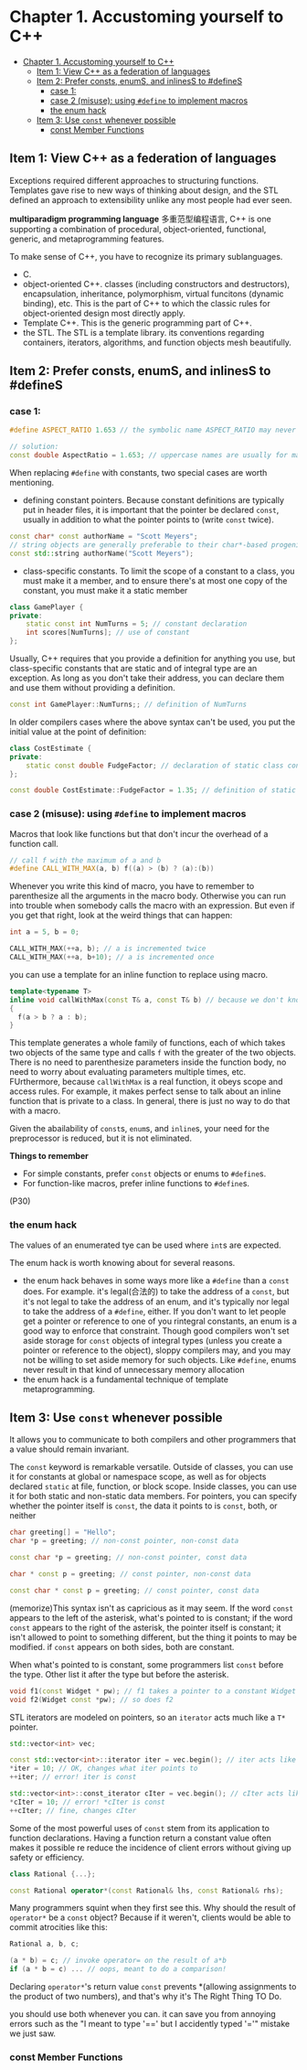 # Chapter 1. Accustoming yourself to C++
- [Chapter 1. Accustoming yourself to C++](#chapter-1-accustoming-yourself-to-c)
  - [Item 1: View C++ as a federation of languages](#item-1-view-c-as-a-federation-of-languages)
  - [Item 2: Prefer consts, enumS, and inlinesS to #defineS](#item-2-prefer-consts-enums-and-inliness-to-defines)
    - [case 1:](#case-1)
    - [case 2 (misuse): using `#define` to implement macros](#case-2-misuse-using-define-to-implement-macros)
    - [the enum hack](#the-enum-hack)
  - [Item 3: Use `const` whenever possible](#item-3-use-const-whenever-possible)
    - [const Member Functions](#const-member-functions)

## Item 1: View C++ as a federation of languages
Exceptions required different approaches to structuring functions.
Templates gave rise to new ways of thinking about design, 
and the STL defined an approach to extensibility unlike any most people had ever seen.

**multiparadigm programming language** 多重范型编程语言,
C++ is one supporting a combination of procedural, object-oriented, functional, generic, and metaprogramming  features.

To make sense of C++, you have to recognize its primary sublanguages.
- C.
- object-oriented C++.
classes (including constructors and destructors), 
encapsulation, inheritance, polymorphism, virtual funcitons (dynamic binding), etc.
This is the part of C++ to which the classic rules for object-oriented design most directly apply.
- Template C++.
This is the generic programming part of C++.
- the STL.
The STL is a template library. its conventions regarding containers, iterators, algorithms, and function objects mesh beautifully.

## Item 2: Prefer consts, enumS, and inlinesS to #defineS
### case 1:
```cpp
#define ASPECT_RATIO 1.653 // the symbolic name ASPECT_RATIO may never be seen by compiler.

// solution:
const double AspectRatio = 1.653; // uppercase names are usually for macros, hence the name change
```
When replacing `#define` with constants, two special cases are worth mentioning. 
- defining constant pointers.
Because constant definitions are typically put in header files, it is important that the pointer be declared `const`,
usually in addition to what the pointer points to (write `const` twice).
```cpp
const char* const authorName = "Scott Meyers";
// string objects are generally preferable to their char*-based progenitors
const std::string authorName("Scott Meyers");
```
- class-specific constants.
To limit the scope of a constant to a class, you must make it a member, and to ensure there's at most one copy of the constant,
you must make it a static member
```cpp
class GamePlayer {
private:
    static const int NumTurns = 5; // constant declaration
    int scores[NumTurns]; // use of constant
};
```
Usually, C++ requires that you provide a definition for anything you use,
but class-specific constants that are static and of integral type are an exception.
As long as you don't take their address,
you can declare them and use them without providing a definition.
```cpp
const int GamePlayer::NumTurns;; // definition of NumTurns
```

In older compilers cases where the above syntax can't be used,
you put the initial value at the point of definition:
```cpp
class CostEstimate {
private:
    static const double FudgeFactor; // declaration of static class const; goes in header file
};

const double CostEstimate::FudgeFactor = 1.35; // definition of static class constant; goes in impl. file
```
### case 2 (misuse): using `#define` to implement macros
Macros that look like functions but that don't incur the overhead of a function call.
```cpp
// call f with the maximum of a and b
#define CALL_WITH_MAX(a, b) f((a) > (b) ? (a):(b)) 
```
Whenever you write this kind of macro, you have to remember to parenthesize all the arguments in the macro body.
Otherwise you can run into trouble when somebody calls the macro with an expression.
But even if you get that right, look at the weird things that can happen:
```cpp
int a = 5, b = 0;

CALL_WITH_MAX(++a, b); // a is incremented twice
CALL_WITH_MAX(++a, b+10); // a is incremented once
```
you can use a template for an inline function to replace using macro.
```cpp
template<typename T> 
inline void callWithMax(const T& a, const T& b) // because we don't know what T is, we pass by reference-to-const
{
  f(a > b ? a : b);
}
```
This template generates a whole family of functions,
each of which takes two objects of the same type and calls `f` with the greater of the two objects.
There is no need to parenthesize parameters inside the function body,
no need to worry about evaluating parameters multiple times, etc.
FUrthermore,
because `callWithMax` is a real function,
it obeys scope and access rules.
For example,
it makes perfect sense to talk about an inline function that is private to a class.
In general, there is just no way to do that with a macro.

Given the abailability of `const`s, `enum`s, and `inline`s, your need for the preprocessor is reduced, but it is not eliminated.

**Things to remember**
- For simple constants, prefer `const` objects or enums to `#define`s.
- For function-like macros, prefer inline functions to `#define`s.

(P30)


### the enum hack
The values of an enumerated tye can be used where `int`s are expected.

The enum hack is worth knowing about for several reasons.
- the enum hack behaves in some ways more like a `#define` than a `const` does. 
For example. it's legal(合法的) to take the address of a `const`,
but it's not legal to take the address of an enum,
and it's typically nor legal to take the address of a `#define`, either.
If you don't want to let people get a pointer or reference to one of you rintegral constants,
an enum is a good way to enforce that constraint.
Though good compilers won't set aside storage for `const` objects of integral types (unless you create a pointer or reference to the object), sloppy compilers may, and you may not be willing to set aside memory for such objects.
Like `#define`, enums never result in that kind of unnecessary memory allocation
- the enum hack is a fundamental technique of template metaprogramming.
  
## Item 3: Use `const` whenever possible
It allows you to communicate to both compilers and other programmers that a value should remain invariant.

The `const` keyword is remarkable versatile.
Outside of classes, you can use it for constants at global or namespace scope,
as well as for objects declared `static` at file, function, or block scope.
Inside classes, you can use it for both static and non-static data members.
For pointers, you can specify whether the pointer itself is `const`,
the data it points to is `const`, both, or neither
```cpp
char greeting[] = "Hello";
char *p = greeting; // non-const pointer, non-const data

const char *p = greeting; // non-const pointer, const data

char * const p = greeting; // const pointer, non-const data

const char * const p = greeting; // const pointer, const data
```
(memorize)This syntax isn't as capricious as it may seem.
If the word `const` appears to the left of the asterisk,
what's pointed to is constant;
if the word `const` appears to the right of the asterisk,
the pointer itself is constant;
it isn't allowed to point to something different,
but the thing it points to may be modified.
if `const` appears on both sides, both are constant.

When what's pointed to is constant, some programmers list `const` before the type.
Other list it after the type but before the asterisk.
```cpp
void f1(const Widget * pw); // f1 takes a pointer to a constant Widget object
void f2(Widget const *pw); // so does f2
```

STL iterators are modeled on pointers,
so an `iterator` acts much like a `T*` pointer.
```cpp
std::vector<int> vec;

const std::vector<int>::iterator iter = vec.begin(); // iter acts like a T* const
*iter = 10; // OK, changes what iter points to 
++iter; // error! iter is const

std::vector<int>::const_iterator cIter = vec.begin(); // cIter acts like a const T*
*cIter = 10; // error! *cIter is const
++cIter; // fine, changes cIter
```

Some of the most powerful uses of `const` stem from its application to function declarations.
Having a function return a constant value often makes it possible re reduce the incidence of client errors without giving up safety or efficiency.
```cpp
class Rational {...};

const Rational operator*(const Rational& lhs, const Rational& rhs);
```
Many programmers squint when they first see this.
Why should the result of `operator*` be a `const` object?
Because if it weren't,
clients would be able to commit atrocities like this:
```cpp
Rational a, b, c;

(a * b) = c; // invoke operator= on the result of a*b
if (a * b = c) ... // oops, meant to do a comparison!
```
Declaring `operator*`'s return value `const` prevents *(allowing assignments to the product of two numbers),
and that's why it's The Right Thing TO Do.

you should use both whenever you can.
it can save you from annoying errors such as the "I meant to type '==' but I accidently typed '='" mistake we just saw.

### const Member Functions
